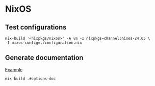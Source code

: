 # NixOS

## Test configurations

```console
nix-build '<nixpkgs/nixos>' -A vm -I nixpkgs=channel:nixos-24.05 \
-I nixos-config=./configuration.nix
```

## Generate documentation

[Example](https://github.com/NixOS/nixpkgs/blob/master/nixos/doc/manual/default.nix)

```console
nix build .#options-doc
```
